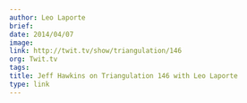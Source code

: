 ```yaml
---
author: Leo Laporte
brief:
date: 2014/04/07
image:
link: http://twit.tv/show/triangulation/146
org: Twit.tv
tags:
title: Jeff Hawkins on Triangulation 146 with Leo Laporte
type: link
---
```

